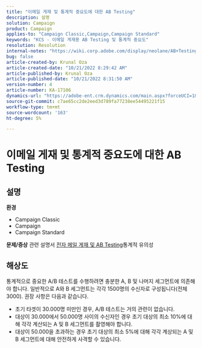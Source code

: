 ```yaml
---
title: "이메일 게재 및 통계적 중요도에 대한 AB Testing"
description: 설명
solution: Campaign
product: Campaign
applies-to: "Campaign Classic,Campaign,Campaign Standard"
keywords: "KCS - 이메일 게재용 AB Testing 및 통계적 중요도"
resolution: Resolution
internal-notes: "https://wiki.corp.adobe.com/display/neolane/AB+Testing+for+Email+Deliveries"
bug: false
article-created-by: Krunal Oza
article-created-date: "10/21/2022 8:29:42 AM"
article-published-by: Krunal Oza
article-published-date: "10/21/2022 8:31:50 AM"
version-number: 4
article-number: KA-17106
dynamics-url: "https://adobe-ent.crm.dynamics.com/main.aspx?forceUCI=1&pagetype=entityrecord&etn=knowledgearticle&id=fa5ed781-1a51-ed11-bba2-0022480867fb"
source-git-commit: c7ae65cc2de2eed3d789fa77238ee54495221f15
workflow-type: tm+mt
source-wordcount: '163'
ht-degree: 5%

---
```


# 이메일 게재 및 통계적 중요도에 대한 AB Testing

## 설명

<b>환경</b>
- Campaign Classic
- Campaign
- Campaign Standard



<b>문제/증상</b>
관련 설명서 [전자 메일 게재 및 AB Testing](https://wiki.corp.adobe.com/display/neolane/AB+Testing+for+Email+Deliveries)통계적 유의성


## 해상도


통계적으로 중요한 A/B 테스트를 수행하려면 충분한 A, B 및 나머지 세그먼트에 의존해야 합니다. 일반적으로 A와 B 세그먼트는 각각 1500명의 수신자로 구성됩니다(전체 3000). 권장 사항은 다음과 같습니다.

- 초기 타겟이 30.000명 미만인 경우, A/B 테스트는 거의 관련이 없습니다.
- 대상이 30.000에서 50.000명 사이의 수신자인 경우 초기 대상의 최소 10%에 대해 각각 계산되는 A 및 B 세그먼트를 촬영해야 합니다.
- 대상이 50.000을 초과하는 경우 초기 대상의 최소 5%에 대해 각각 계상되는 A 및 B 세그먼트에 대해 안전하게 사격할 수 있습니다.



